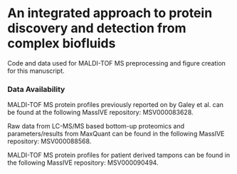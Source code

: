 # An integrated approach to protein discovery and detection from complex biofluids

Code and data used for MALDI-TOF MS preprocessing and figure creation for this manuscript.

### Data Availability

MALDI-TOF MS protein profiles previously reported on by Galey et al. can be found at the following MassIVE repository: MSV000083628.

Raw data from LC-MS/MS based bottom-up proteomics and parameters/results from MaxQuant can be found in the following MassIVE repository: MSV000088568.

MALDI-TOF MS protein profiles for patient derived tampons can be found in the following MassIVE repository: MSV000090494.